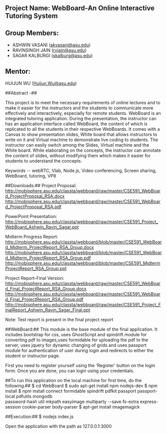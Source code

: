 ## Project Name: WebBoard-An Online Interactive Tutoring System ##

## Group Members: ##
* ASHWIN VASANI (akvasani@asu.edu)
* RAVINSINGH JAIN (rvjain@asu.edu)
* SAGAR KALBURGI (skalburg@asu.edu)

## Mentor: ##
HUIJUN WU (Huijun.Wu@asu.edu)

##Abstract -##

This project is to meet the necessary requirements of online lectures and to make it easier for the 
instructors and the students to communicate more effectively and interactively, especially for remote students. 
WebBoard is an integrated tutoring application. During the presentation, the instructor can has an application 
interface called WebBoard, the content of which is replicated to all the students in their respective WebBoards. 
It comes with a Canvas to show presentation slides, White board that allows instructors to write on it and Virtual 
machine to demonstrate live coding to students. The instructor can easily switch among the Slides, Virtual machine
and the White board. While elaborating on the concepts, the instructor can annotate the content of slides, without 
modifying them which makes it easier for students to understand the concepts.

Keywords -- webRTC, Vlab, Node.js, Video conferencing, Screen sharing, WebBoard,
	 tutoring, VP8


##Downloads:##
Project Proposal:
http://mobisphere.asu.edu/classta/webboard/raw/master/CSE591_WebBoard_ProjectProposal_RSA.docx
http://mobisphere.asu.edu/classta/webboard/raw/master/CSE591_WebBoard_ProjectProposal_RSA.pdf

PowerPoint Presentation:
http://mobisphere.asu.edu/classta/webboard/raw/master/CSE591_Project_WebBoard_Ashwin_Ravin_Sagar.ppt

Midterm Progress Report:
http://mobisphere.asu.edu/classta/webboard/blob/master/CSE591_WebBoard_Midterm_ProjectReport_RSA_Group.docx
http://mobisphere.asu.edu/classta/webboard/blob/master/CSE591_WebBoard_Midterm_ProjectReport_RSA_Group.pdf
http://mobisphere.asu.edu/classta/webboard/blob/master/CSE591_MidtermProjectReport_RSA_Group.ppt

Project Report-Final Version:
http://mobisphere.asu.edu/classta/webboard/raw/master/CSE591_WebBoard_Final_ProjectReport_RSA_Group.docx
http://mobisphere.asu.edu/classta/webboard/raw/master/CSE591_WebBoard_Final_ProjectReport_RSA_Group.pdf
http://mobisphere.asu.edu/classta/webboard/raw/master/CSE591_Project_FinalReport_Ashwin_Ravin_Sagar_Final.ppt

Note: Test report is present in the final project report

##WebBoard:##
This module is the base module of the final application.
It includes bootstrap for css, uses GhostScript and spindrift module for converting pdf to
images,uses formidable for uploading the pdf to the server, uses jquery for dynamic changing
of grids and uses passport module for authentication of user during login and redirects to
either the student or instructor page.

First you need to register yourself using the 'Register' button on the login form. Once you
are done, you can login using your credentials.

##To run this application on the local machine for first time, do the following.##
   $ cd WebBoard
   $ sudo apt-get install npm nodejs-dev
   $ npm install
   $ npm install connect formidable spindrift pdfkit passport passport-local pdfutils mongodb \
   password-hash util mkpath easyimage multiparty --save fs-extra express-session cookie-parser body-parser
   $ apt-get install imagemagick

##Execution:##
$ nodejs index.js

Open the application with the path as 127.0.0.1:3000

